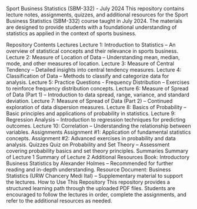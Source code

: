 Sport Business Statistics (SBM-332) - July 2024
This repository contains lecture notes, assignments, quizzes, and additional resources for the Sport Business Statistics (SBM-332) course taught in July 2024. The materials are designed to provide students with a foundational understanding of statistics as applied in the context of sports business.

Repository Contents
Lectures
Lecture 1: Introduction to Statistics – An overview of statistical concepts and their relevance in sports business.
Lecture 2: Measure of Location of Data – Understanding mean, median, mode, and other measures of location.
Lecture 3: Measure of Central Tendency – Detailed insights into central tendency measures.
Lecture 4: Classification of Data – Methods to classify and categorize data for analysis.
Lecture 5: Practice Questions - Frequency Distribution – Exercises to reinforce frequency distribution concepts.
Lecture 6: Measure of Spread of Data (Part 1) – Introduction to data spread, range, variance, and standard deviation.
Lecture 7: Measure of Spread of Data (Part 2) – Continued exploration of data dispersion measures.
Lecture 8: Basics of Probability – Basic principles and applications of probability in statistics.
Lecture 9: Regression Analysis – Introduction to regression techniques for predicting outcomes.
Lecture 10: Correlation – Understanding the relationship between variables.
Assignments
Assignment #1: Application of fundamental statistics concepts.
Assignment #2: Advanced exercises in probability and data analysis.
Quizzes
Quiz on Probability and Set Theory – Assessment covering probability basics and set theory principles.
Summaries
Summary of Lecture 1
Summary of Lecture 2
Additional Resources
Book: Introductory Business Statistics by Alexander Holmes – Recommended for further reading and in-depth understanding.
Resource Document: Business Statistics (URW Chancery Medi Ital) – Supplementary material to support the lectures.
How to Use This Repository
This repository provides a structured learning path through the uploaded PDF files. Students are encouraged to follow the lectures in order, complete the assignments, and refer to the additional resources as needed.
